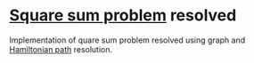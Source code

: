 # [Square sum problem](https://www.youtube.com/watch?v=G1m7goLCJDY) resolved

Implementation of quare sum problem resolved using graph and [Hamiltonian path](https://en.wikipedia.org/wiki/Hamiltonian_path) resolution.
